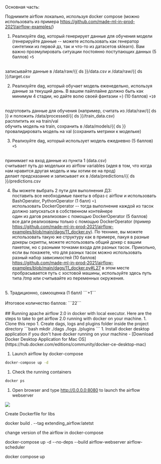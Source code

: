 Основная часть: <br />

Поднимите airflow локально, используя docker compose (можно использовать из примера https://github.com/made-ml-in-prod-2021/airflow-examples/) <br />

1. Реализуйте dag, который генерирует данные для обучения модели (генерируйте данные -- можете использовать как генератор синтетики из первой дз, так и что-то из датасетов sklearn). Вам важно проэмулировать ситуации постоянно поступающих данных (5 баллов) ```+5``` <br />
<br />
записывайте данные в /data/raw/{{ ds }}/data.csv и /data/raw/{{ ds }}/target.csv <br />

2. Реализуйте dag, который обучает модель еженедельно, используя данные за текущий день. В вашем пайплайне должно быть как минимум 4 стадии, но дайте волю своей фантазии =) (10 баллов) ```+10``` <br />
<br />
подготовить данные для обучения (например, считать из /data/raw/{{ ds }} и положить /data/processed/{{ ds }}/train_data.csv) <br />
расплитить их на train/val <br />
обучить модель на train, сохранить в /data/models/{{ ds }} <br />
провалидировать модель на val (сохранить метрики к модельке) <br />

3. Реализуйте dag, который использует модель ежедневно (5 баллов) ```+5``` <br />
<br />
принимает на вход данные из пункта 1 (data.csv) <br />
считывает путь до модельки из airflow variables (идея в том, что когда нам нравится другая модель и мы хотим ее на прод) <br />
делает предсказание и записывает их в /data/predictions/{{ ds }}/predictions.csv <br />

4. Вы можете выбрать 2 пути для выполнения ДЗ: <br />
поставить все необходимые пакеты в образ с airflow и использовать BashOperator, PythonOperator (1 балл) ```+1``` <br />
использовать DockerOperator -- тогда выполнение каждой из тасок должно запускаться в собственном контейнере <br />
один из дагов реализован с помощью DockerOperator (5 баллов) <br />
все даги реализованы только с помощью DockerOperator (пример https://github.com/made-ml-in-prod-2021/airflow-examples/blob/main/dags/11_docker.py). По технике, вы можете использовать такую же структуру как в примере, пакуя в разные докеры скрипты, можете использовать общий докер с вашим пакетом, но с разными точками входа для разных тасок. Прикольно, если вы покажете, что для разных тасок можно использовать разный набор зависимостей (10 баллов) <br />
https://github.com/made-ml-in-prod-2021/airflow-examples/blob/main/dags/11_docker.py#L27 в этом месте пробрасывается путь с хостовой машины, используйте здесь путь типа /tmp или считывайте из переменных окружения. <br />
<br />
5. Традиционно, самооценка (1 балл) ```+1``` <br />
<br />
Итоговое количество баллов: ```22```<br />
<br />
## Running apache airflow 2.0 in docker with local executor.
Here are the steps to take to get airflow 2.0 running with docker on your machine. 
1. Clone this repo
1. Create dags, logs and plugins folder inside the project directory
```bash
mkdir ./dags ./logs ./plugins
```
1. Install docker desktop application if you don't have docker running on your machine
- [Download Docker Desktop Application for Mac OS](https://hub.docker.com/editions/community/docker-ce-desktop-mac)

1. Launch airflow by docker-compose
```bash
docker-compose up -d
```
1. Check the running containers
```bash
docker ps
```
1. Open browser and type http://0.0.0.0:8080 to launch the airflow webserver

![](images/screenshot_airflow_docker.png)

Create Dockerfile for libs

docker build . --tag extending_airflow:latetst

change version of the airflow in docker-compose 

docker-compose up -d --no-deps --build airflow-webserver airflow-scheduler

docker compose up